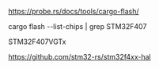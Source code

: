 https://probe.rs/docs/tools/cargo-flash/

cargo flash --list-chips | grep STM32F407

STM32F407VGTx

https://github.com/stm32-rs/stm32f4xx-hal
